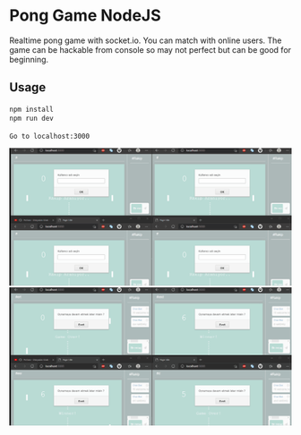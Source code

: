 # Pong Game NodeJS
Realtime pong game with socket.io. You can match with online users. The game can be hackable from console so may not perfect but can be good for beginning.

## Usage
```
npm install
npm run dev

Go to localhost:3000
```

<img src="/pongGameGif1.gif" width="600">
<img src="/pongGameGif2.gif" width="600">



